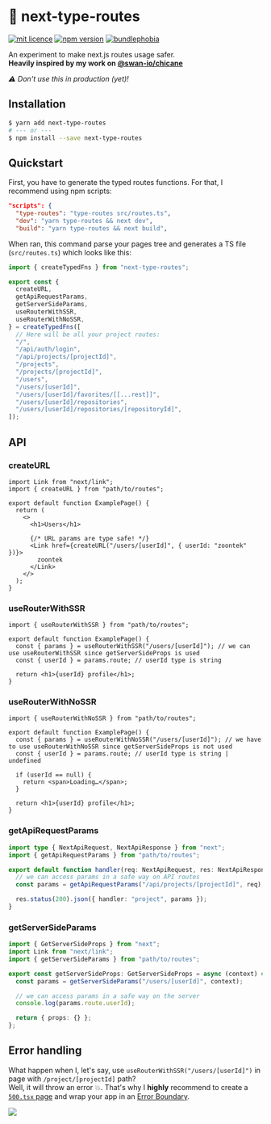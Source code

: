 # 🔬 next-type-routes

[![mit licence](https://img.shields.io/dub/l/vibe-d.svg?style=for-the-badge)](https://github.com/zoontek/next-type-routes/blob/main/LICENSE)
[![npm version](https://img.shields.io/npm/v/next-type-routes?style=for-the-badge)](https://www.npmjs.org/package/next-type-routes)
[![bundlephobia](https://img.shields.io/bundlephobia/minzip/next-type-routes?label=size&style=for-the-badge)](https://bundlephobia.com/result?p=next-type-routes)

An experiment to make next.js routes usage safer.<br>
**Heavily inspired by my work on [@swan-io/chicane](https://github.com/swan-io/chicane)**

_⚠️ Don't use this in production (yet)!_

## Installation

```bash
$ yarn add next-type-routes
# --- or ---
$ npm install --save next-type-routes
```

## Quickstart

First, you have to generate the typed routes functions. For that, I recommend using npm scripts:

```json
"scripts": {
  "type-routes": "type-routes src/routes.ts",
  "dev": "yarn type-routes && next dev",
  "build": "yarn type-routes && next build",
```

When ran, this command parse your pages tree and generates a TS file (`src/routes.ts`) which looks like this:

```ts
import { createTypedFns } from "next-type-routes";

export const {
  createURL,
  getApiRequestParams,
  getServerSideParams,
  useRouterWithSSR,
  useRouterWithNoSSR,
} = createTypedFns([
  // Here will be all your project routes:
  "/",
  "/api/auth/login",
  "/api/projects/[projectId]",
  "/projects",
  "/projects/[projectId]",
  "/users",
  "/users/[userId]",
  "/users/[userId]/favorites/[[...rest]]",
  "/users/[userId]/repositories",
  "/users/[userId]/repositories/[repositoryId]",
]);
```

## API

### createURL

```tsx
import Link from "next/link";
import { createURL } from "path/to/routes";

export default function ExamplePage() {
  return (
    <>
      <h1>Users</h1>

      {/* URL params are type safe! */}
      <Link href={createURL("/users/[userId]", { userId: "zoontek" })}>
        zoontek
      </Link>
    </>
  );
}
```

### useRouterWithSSR

```tsx
import { useRouterWithSSR } from "path/to/routes";

export default function ExamplePage() {
  const { params } = useRouterWithSSR("/users/[userId]"); // we can use useRouterWithSSR since getServerSideProps is used
  const { userId } = params.route; // userId type is string

  return <h1>{userId} profile</h1>;
}
```

### useRouterWithNoSSR

```tsx
import { useRouterWithNoSSR } from "path/to/routes";

export default function ExamplePage() {
  const { params } = useRouterWithNoSSR("/users/[userId]"); // we have to use useRouterWithNoSSR since getServerSideProps is not used
  const { userId } = params.route; // userId type is string | undefined

  if (userId == null) {
    return <span>Loading…</span>;
  }

  return <h1>{userId} profile</h1>;
}
```

### getApiRequestParams

```ts
import type { NextApiRequest, NextApiResponse } from "next";
import { getApiRequestParams } from "path/to/routes";

export default function handler(req: NextApiRequest, res: NextApiResponse) {
  // we can access params in a safe way on API routes
  const params = getApiRequestParams("/api/projects/[projectId]", req);

  res.status(200).json({ handler: "project", params });
}
```

### getServerSideParams

```ts
import { GetServerSideProps } from "next";
import Link from "next/link";
import { getServerSideParams } from "path/to/routes";

export const getServerSideProps: GetServerSideProps = async (context) => {
  const params = getServerSideParams("/users/[userId]", context);

  // we can access params in a safe way on the server
  console.log(params.route.userId);

  return { props: {} };
};
```

## Error handling

What happen when I, let's say, use `useRouterWithSSR("/users/[userId]")` in page with `/project/[projectId]` path?<br>
Well, it will throw an error 💥. That's why I **highly** recommend to create a [`500.tsx` page](https://nextjs.org/docs/advanced-features/custom-error-page#500-page) and wrap your app in an [Error Boundary](https://reactjs.org/docs/error-boundaries.html).

![](https://github.com/zoontek/next-type-routes/blob/main/docs/screenshot.png?raw=true)

